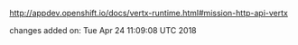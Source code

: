 http://appdev.openshift.io/docs/vertx-runtime.html#mission-http-api-vertx

 
 changes added on: Tue Apr 24 11:09:08 UTC 2018